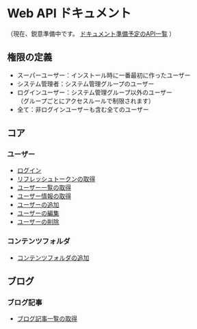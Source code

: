 # Web API ドキュメント

（現在、鋭意準備中です。 [ドキュメント準備予定のAPI一覧](https://docs.google.com/spreadsheets/d/1YT5PuZQdDNU0wrZdqYbh74KuLSw1SIt4_EKwPWOfDKA/edit#gid=1129992221) ）

## 権限の定義
- スーパーユーザー：インストール時に一番最初に作ったユーザー
- システム管理者：システム管理グループのユーザー
- ログインユーザー：システム管理グループ以外のユーザー  
  （グループごとにアクセスルールで制限されます）
- 全て：非ログインユーザーも含む全てのユーザー

## コア
### ユーザー
- [ログイン](baser-core/users/login)
- [リフレッシュトークンの取得](baser-core/users/refresh_token)
- [ユーザー一覧の取得](baser-core/users/index)
- [ユーザー情報の取得](baser-core/users/view)
- [ユーザーの追加](baser-core/users/add)
- [ユーザーの編集](baser-core/users/edit)
- [ユーザーの削除](baser-core/users/delete)

### コンテンツフォルダ
- [コンテンツフォルダの追加](baser_core/content_folders/add)

## ブログ
### ブログ記事
- [ブログ記事一覧の取得](bc-blog/blog_posts/index)
